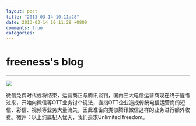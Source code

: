 ```yaml
---
layout: post
title: "2013-03-14 10:11:28"
date: 2013-03-14 10:11:28 +0800
comments: true
categories: 
---
```


# freeness's blog

----------

![](http://okqmqrbgo.bkt.clouddn.com/201303141011281.jpg)

>
微信免费时代或将结束，运营商正与腾讯谈判，国内三大电信运营商现在终于醒悟过来，开始向微信等OTT业务讨个说法，直指OTT企业造成传统电信运营商的短信、彩信、视频等业务大量流失，因此准备向类似腾讯微信这样的业务进行额外收费。微评：以上纯属杞人忧天，我们追求Unlimited freedom。